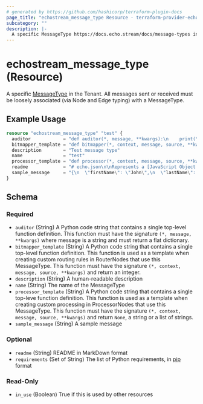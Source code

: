 ```yaml
---
# generated by https://github.com/hashicorp/terraform-plugin-docs
page_title: "echostream_message_type Resource - terraform-provider-echostream"
subcategory: ""
description: |-
  A specific MessageType https://docs.echo.stream/docs/message-types in the Tenant. All messages sent or received must be loosely associated (via Node and Edge typing) with a MessageType.
---
```


# echostream_message_type (Resource)

A specific [MessageType](https://docs.echo.stream/docs/message-types) in the Tenant. All messages sent or received must be loosely associated (via Node and Edge typing) with a MessageType.

## Example Usage

```terraform
resource "echostream_message_type" "test" {
  auditor            = "def auditor(*, message, **kwargs):\n    print(\"foo\")\n    return {}\n"
  bitmapper_template = "def bitmapper(*, context, message, source, **kwargs):\n\n    from decimal import Decimal\n    import simplejson as json\n\n    message = json.loads(message, parse_float=Decimal)\n\n    bitmap = 0x0\n\n    # TODO - Perform conditional bitmapping of the JSON message here.\n    # The returned bitmap will be compared against the routes in the\n    # route table for route matching. This will be done by\n    # (message_bitmap \u0026 route) == route. If no routes match, the\n    # message will be filtered.\n\n    return bitmap\n"
  description        = "Test message type"
  name               = "test"
  processor_template = "def processor(*, context, message, source, **kwargs):\n\n    from decimal import Decimal\n    import simplejson as json\n\n    message = json.loads(message, parse_float=Decimal)\n\n    # TODO - Perform any transformations to the message here.\n    # This can include transforming the message to something that\n    # is no longer JSON. Remember, you MUST return a string or None.\n    # If None is returned, the message will be filtered.\n\n    return json.dumps(message, separators=(\",\", \":\"), use_decimal=True)\n"
  readme             = "# echo.json\n\nRepresents a [JavaScript Object Notation (JSON)](https://en.wikipedia.org/wiki/JSON) formatted message.\n\nJSON is extensively used to transport data, provide input and results from API's, and store data in many different databases. It is very software language friendly, with almost all modern languages supporting it inherently.\n\nAn example of JSON formatted data:\n```json\n{\n    \"firstName\": \"John\",\n    \"lastName\": \"Smith\",\n    \"isAlive\": true,\n    \"age\": 27,\n    \"address\": {\n    \"streetAddress\": \"21 2nd Street\",\n    \"city\": \"New York\",\n    \"state\": \"NY\",\n    \"postalCode\": \"10021-3100\"\n    },\n    \"phoneNumbers\": [\n        {\n            \"type\": \"home\",\n            \"number\": \"212 555-1234\"\n        },\n        {\n            \"type\": \"office\",\n            \"number\": \"646 555-4567\"\n        }\n    ],\n    \"children\": [],\n    \"spouse\": null\n}\n```\n\nThe only requirement for this message type is correctly formatted JSON."
  sample_message     = "{\n  \"firstName\": \"John\",\n  \"lastName\": \"Smith\",\n  \"isAlive\": true,\n  \"age\": 27,\n  \"address\": {\n    \"streetAddress\": \"21 2nd Street\",\n    \"city\": \"New York\",\n    \"state\": \"NY\",\n    \"postalCode\": \"10021-3100\"\n  },\n  \"phoneNumbers\": [\n    {\n      \"type\": \"home\",\n      \"number\": \"212 555-1234\"\n    },\n    {\n      \"type\": \"office\",\n      \"number\": \"646 555-4567\"\n    }\n  ],\n  \"children\": [],\n  \"spouse\": null\n}"
}
```

<!-- schema generated by tfplugindocs -->
## Schema

### Required

- `auditor` (String) A Python code string that contains a single top-level function definition. This function must have the signature `(*, message, **kwargs)` where message is a string and must return a flat dictionary.
- `bitmapper_template` (String) A Python code string that contains a single top-level function definition. This function is used as a template when creating custom routing rules in RouterNodes that use this MessageType. This function must have the signature `(*, context, message, source, **kwargs)` and return an integer.
- `description` (String) A human-readable description
- `name` (String) The name of the MessageType
- `processor_template` (String) A Python code string that contains a single top-leve function definition. This function is used as a template when creating custom processing in ProcessorNodes that use this MessageType. This function must have the signature `(*, context, message, source, **kwargs)` and return `None`, a string or a list of strings.
- `sample_message` (String) A sample message

### Optional

- `readme` (String) README in MarkDown format
- `requirements` (Set of String) The list of Python requirements, in [pip](https://pip.pypa.io/en/stable/reference/requirement-specifiers/) format

### Read-Only

- `in_use` (Boolean) True if this is used by other resources


